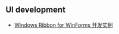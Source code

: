 ## UI development

- [Windows Ribbon for WinForms 开发实例](https://www.cnblogs.com/zh770/p/12395051.html)